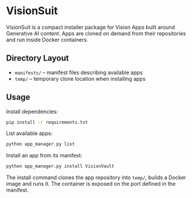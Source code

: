 # VisionSuit

VisionSuit is a compact installer package for Vision Apps built around Generative AI content. Apps are cloned on demand from their repositories and run inside Docker containers.

## Directory Layout

- `manifests/` – manifest files describing available apps
- `temp/` – temporary clone location when installing apps

## Usage

Install dependencies:

```bash
pip install -r requirements.txt
```

List available apps:

```bash
python app_manager.py list
```

Install an app from its manifest:

```bash
python app_manager.py install VisionVault
```

The install command clones the app repository into `temp/`, builds a Docker image and runs it. The container is exposed on the port defined in the manifest.
